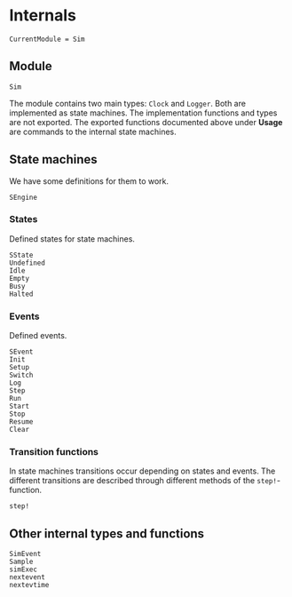 # Internals

```@meta
CurrentModule = Sim
```

## Module
```@docs
Sim
```

The module contains two main types: `Clock` and `Logger`. Both are implemented as state machines. The implementation functions and types are not exported. The exported functions documented above under **Usage** are commands to the internal state machines.

## State machines

We have some definitions for them to work.

```@docs
SEngine
```

### States

Defined states for state machines.

```@docs
SState
Undefined
Idle
Empty
Busy
Halted
```

### Events

Defined events.

```@docs
SEvent
Init
Setup
Switch
Log
Step
Run
Start
Stop
Resume
Clear
```

### Transition functions

In state machines transitions occur depending on states and events. The different transitions are described through different methods of the `step!`-function.
```@docs
step!
```

## Other internal types and functions
```@docs
SimEvent
Sample
simExec
nextevent
nextevtime
```
